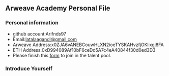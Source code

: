 ## Arweave Academy Personal File

### Personal information

- github account:Arifnds97
- Email:latalaagandi@gmail.com
- Arweave Address:x0ZJA6vANEBCouwHLXN2ioeTYSKAHvzfjOKlixgj8FA
- ETH Address:0xD994089Af10bF6ceDd5A7c4eA40844f30d0ed3D3
- Please finish this [form](https://docs.google.com/forms/d/e/1FAIpQLSfWA5fIIcBgmRppm3jNz5vmf9Mai_QMVil-2pO4r7YKn_Zhtw/viewform?usp=sf_link) to join in the talent pool.

### Introduce Yourself
